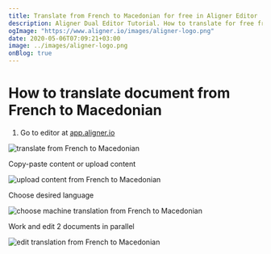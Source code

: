 ```yaml
---
title: Translate from French to Macedonian for free in Aligner Editor
description: Aligner Dual Editor Tutorial. How to translate for free from French to Macedonian. Aligner is multilingual document management platform. 
ogImage: "https://www.aligner.io/images/aligner-logo.png"
date: 2020-05-06T07:09:21+03:00
image: ../images/aligner-logo.png
onBlog: true
---
```


# How to translate document from French to Macedonian

1. Go to editor at [app.aligner.io](https://app.aligner.io "Aligner App web page")

![translate from French to Macedonian](../aligner-blank-editor.png "translate from French to Macedonian")

Copy-paste content or upload content

![upload content from French to Macedonian](../aligner-uploaded-document.png "upload content from French to Macedonian")

Choose desired language

![choose machine translation from French to Macedonian](../aligner-language-dropdown.png "choose machine translation from French to Macedonian")

Work and edit 2 documents in parallel

![edit translation from French to Macedonian](../aligner-double-sitded-editor.png "edit translation from French to Macedonian")

